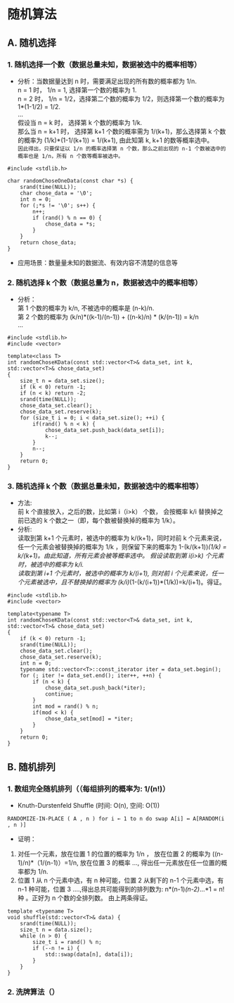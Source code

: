 # 随机算法

## A. 随机选择

### 1. 随机选择一个数（数据总量未知，数据被选中的概率相等）
* 分析：当数据量达到 n 时，需要满足出现的所有数的概率都为 1/n.  
n = 1 时， 1/n = 1, 选择第一个数的概率为 1.  
n = 2 时， 1/n = 1/2，选择第二个数的概率为 1/2，则选择第一个数的概率为 1*(1-1/2) = 1/2.  
...  
假设当 n = k 时， 选择第 k 个数的概率为 1/k.  
那么当 n = k+1 时， 选择第 k+1 个数的概率需为 1/(k+1)，那么选择第 k 个数的概率为 (1/k)*(1-1/(k+1)) = 1/(k+1), 由此知第 k,  k+1 的数等概率选中。  
`因此得出，只要保证以 1/n 的概率选择第 n 个数，那么之前出现的 n-1 个数被选中的概率也是 1/n，所有 n 个数等概率被选中。`

```
#include <stdlib.h>

char randomChoseOneData(const char *s) {
    srand(time(NULL));
    char chose_data = '\0';
    int n = 0;
    for (;*s != '\0'; s++) {
        n++;
        if (rand() % n == 0) {
            chose_data = *s;
        }
    }
    return chose_data;
}
```
* 应用场景：数量量未知的数据流、有效内容不清楚的信息等

### 2. 随机选择 k 个数（数据总量为 n，数据被选中的概率相等）
* 分析：<br/>
第 1 个数的概率为 k/n, 不被选中的概率是 (n-k)/n.  
第 2 个数的概率为 (k/n)*((k-1)/(n-1)) + ((n-k)/n) * (k/(n-1)) = k/n  
...
```
#include <stdlib.h>
#include <vector>

template<class T>
int randomChoseKData(const std::vector<T>& data_set, int k, std::vector<T>& chose_data_set)
{
    size_t n = data_set.size();
    if (k < 0) return -1;
    if (n < k) return -2;
    srand(time(NULL));
    chose_data_set.clear();
    chose_data_set.reserve(k);
    for (size_t i = 0; i < data_set.size(); ++i) {
        if(rand() % n < k) {
            chose_data_set.push_back(data_set[i]);
            k--;
        }
        n--;
    }
    return 0;
}
```

### 3. 随机选择 k 个数（数据总量未知，数据被选中的概率相等）
* 方法:<br/>
前 k 个直接放入，之后的数，比如第 i（i>k） 个数， 会按概率 k/i 替换掉之前已选的 k 个数之一（即，每个数被替换掉的概率为 1/k）。
* 分析:<br/>
读取到第 k+1 个元素时，被选中的概率为 k/(k+1)，同时对前 k 个元素来说，任一个元素会被替换掉的概率为 1/k ，则保留下来的概率为 1-(k/(k+1))*(1/k) = k/(k+1)。由此知道，所有元素会被等概率选中。
假设读取到第 i(i>k) 个元素时，被选中的概率为 k/i.  
读取到第 i+1 个元素时，被选中的概率为 k/(i+1), 则对前 i 个元素来说，任一个元素被选中，且不替换掉的概率为 (k/i)*(1-(k/(i+1))*(1/k))=k/(i+1)。得证。
```
#include <stdlib.h>
#include <vector>

template<typename T>
int randomChoseKData(const std::vector<T>& data_set, int k, std::vector<T>& chose_data_set)
{
    if (k < 0) return -1;
    srand(time(NULL));
    chose_data_set.clear();
    chose_data_set.reserve(k);
    int n = 0;
    typename std::vector<T>::const_iterator iter = data_set.begin();
    for (; iter != data_set.end(); iter++, ++n) {
        if (n < k) {
            chose_data_set.push_back(*iter);
            continue;
        }
        int mod = rand() % n;
        if(mod < k) {
            chose_data_set[mod] = *iter; 
        }
    }
    return 0;
}
```


## B. 随机排列

### 1. 数组完全随机排列（（每组排列的概率为: 1/(n!)）
* Knuth-Durstenfeld Shuffle (时间: O(n), 空间: O(1))
```
RANDOMIZE-IN-PLACE ( A , n ) for i ← 1 to n do swap A[i] ↔ A[RANDOM(i , n )]
```
* 证明：<br/>
1. 对任一个元素，放在位置 1 的位置的概率为 1/n ， 放在位置 2 的概率为 ((n-1)/n)*（1/(n-1)）=1/n, 放在位置 3 的概率 ..., 得出任一元素放在任一位置的概率都为 1/n.
2. 位置 1 从 n 个元素中选，有 n 种可能，位置 2 从剩下的 n-1 个元素中选，有 n-1 种可能，位置 3 ....,得出总共可能得到的排列数为: n*(n-1)*(n-2)*...*1 = n! 种 。正好为 n 个数的全排列数。
由上两条得证。

```
template <typename T>
void shuffle(std::vector<T>& data) {
    srand(time(NULL));
    size_t n = data.size();
    while (n > 0) {
        size_t i = rand() % n;                                                                                        
        if (--n != i) {
            std::swap(data[n], data[i]);
        }   
    }   
}
```




### 2. 洗牌算法（）





